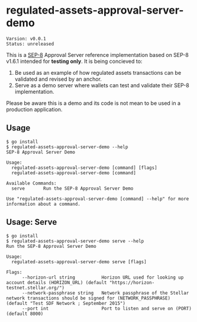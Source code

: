 # regulated-assets-approval-server-demo

```
Varsion: v0.0.1
Status: unreleased
```

This is a [SEP-8] Approval Server reference implementation based on SEP-8 v1.6.1
intended for **testing only**. It is being concieved to:

1. Be used as an example of how regulated assets transactions can be validated
   and revised by an anchor.
2. Serve as a demo server where wallets can test and validate their SEP-8
   implementation.

Please be aware this is a demo and its code is not mean to be used in a
production application.

## Usage

```
$ go install
$ regulated-assets-approval-server-demo --help
SEP-8 Approval Server Demo

Usage:
  regulated-assets-approval-server-demo [command] [flags]
  regulated-assets-approval-server-demo [command]

Available Commands:
  serve       Run the SEP-8 Approval Server Demo

Use "regulated-assets-approval-server-demo [command] --help" for more information about a command.
```

## Usage: Serve

```
$ go install
$ regulated-assets-approval-server-demo serve --help
Run the SEP-8 Approval Server Demo

Usage:
  regulated-assets-approval-server-demo serve [flags]

Flags:
      --horizon-url string          Horizon URL used for looking up account details (HORIZON_URL) (default "https://horizon-testnet.stellar.org/")
      --network-passphrase string   Network passphrase of the Stellar network transactions should be signed for (NETWORK_PASSPHRASE) (default "Test SDF Network ; September 2015")
      --port int                    Port to listen and serve on (PORT) (default 8000)
```


[SEP-8]: https://github.com/stellar/stellar-protocol/blob/7c795bb9abc606cd1e34764c4ba07900d58fe26e/ecosystem/sep-0008.md